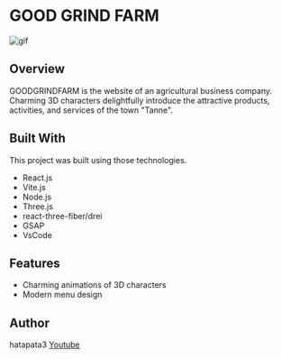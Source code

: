 # GOOD GRIND FARM

![gif](https://github.com/user-attachments/assets/0c37623e-0adc-433c-a050-d1aed552bf08)

## Overview
GOODGRINDFARM is the website of an agricultural business company. Charming 3D characters delightfully introduce the attractive products, activities, and services of the town "Tanne".

## Built With
This project was built using those technologies.

- React.js
- Vite.js
- Node.js
- Three.js
- react-three-fiber/drei
- GSAP
- VsCode

## Features
- Charming animations of 3D characters
- Modern menu design

## Author
hatapata3
[Youtube](https://www.youtube.com/@hatapata3)
